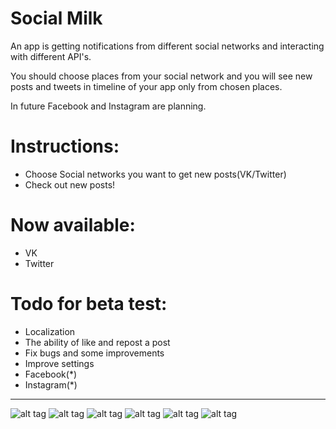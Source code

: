 # Social Milk
An app is getting notifications from different social networks and interacting with different API's.

You should choose places from your social network and you will see new posts and tweets in timeline of your app only from chosen places.

In future Facebook and Instagram are planning.

# Instructions:
- Choose Social networks you want to get new posts(VK/Twitter)
- Check out new posts!

# Now available:
- VK
- Twitter

# Todo for beta test:
- Localization
- The ability of like and repost a post
- Fix bugs and some improvements
- Improve settings
- Facebook(*)
- Instagram(*)

-------------------


![alt tag](https://github.com/Kirillzzy/socialMilk/blob/master/screenshots/apps.png)
![alt tag](https://github.com/Kirillzzy/socialMilk/blob/master/screenshots/chooseApps.png)
![alt tag](https://github.com/Kirillzzy/socialMilk/blob/master/screenshots/allTimeline.png)
![alt tag](https://github.com/Kirillzzy/socialMilk/blob/master/screenshots/webView.png)
![alt tag](https://github.com/Kirillzzy/socialMilk/blob/master/screenshots/settings.png)
![alt tag](https://github.com/Kirillzzy/socialMilk/blob/master/screenshots/groupsVK.png)
